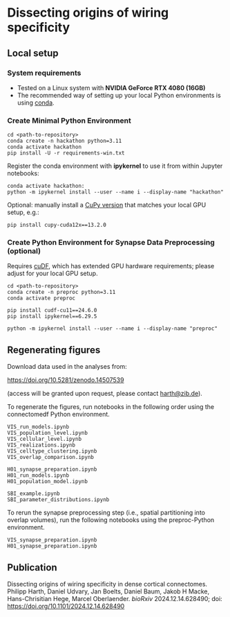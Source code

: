 # Dissecting origins of wiring specificity

## Local setup

### System requirements
- Tested on a Linux system with **NVIDIA GeForce RTX 4080 (16GB)** 
- The recommended way of setting up your local Python environments is using [conda](https://docs.conda.io/projects/conda/en/stable/user-guide/index.html).

### Create Minimal Python Environment 
```
cd <path-to-repository>
conda create -n hackathon python=3.11
conda activate hackathon
pip install -U -r requirements-win.txt
```
Register the conda environment with **ipykernel** to use it from within Jupyter notebooks:
```
conda activate hackathon:
python -m ipykernel install --user --name i --display-name "hackathon"
```
Optional: manually install a [CuPy version](https://docs.cupy.dev/en/stable/install.html) that matches your local GPU setup, e.g.:
```
pip install cupy-cuda12x==13.2.0
```
### Create Python Environment for Synapse Data Preprocessing (optional) 
Requires [cuDF](https://github.com/rapidsai/cudf), which has extended GPU hardware requirements; please adjust for your local GPU setup.
```
cd <path-to-repository>
conda create -n preproc python=3.11
conda activate preproc 

pip install cudf-cu11==24.6.0
pip install ipykernel==6.29.5

python -m ipykernel install --user --name i --display-name "preproc"
```

## Regenerating figures

Download data used in the analyses from:

https://doi.org/10.5281/zenodo.14507539 

(access will be granted upon request, please contact <harth@zib.de>).

To regenerate the figures, run notebooks in the following order  using the connectomedf Python environment.
```
VIS_run_models.ipynb
VIS_population_level.ipynb
VIS_cellular_level.ipynb
VIS_realizations.ipynb
VIS_celltype_clustering.ipynb
VIS_overlap_comparison.ipynb

H01_synapse_preparation.ipynb
H01_run_models.ipynb
H01_population_model.ipynb

SBI_example.ipynb
SBI_parameter_distributions.ipynb
```

To rerun the synapse preprocessing step (i.e., spatial partitioning into overlap volumes), run the following notebooks using the preproc-Python environment.
```
VIS_synapse_preparation.ipynb
H01_synapse_preparation.ipynb 
```

## Publication
Dissecting origins of wiring specificity in dense cortical connectomes.
Philipp Harth, Daniel Udvary, Jan Boelts, Daniel Baum, Jakob H Macke, Hans-Chrisitian Hege, Marcel Oberlaender.
*bioRxiv* 2024.12.14.628490; doi: https://doi.org/10.1101/2024.12.14.628490
